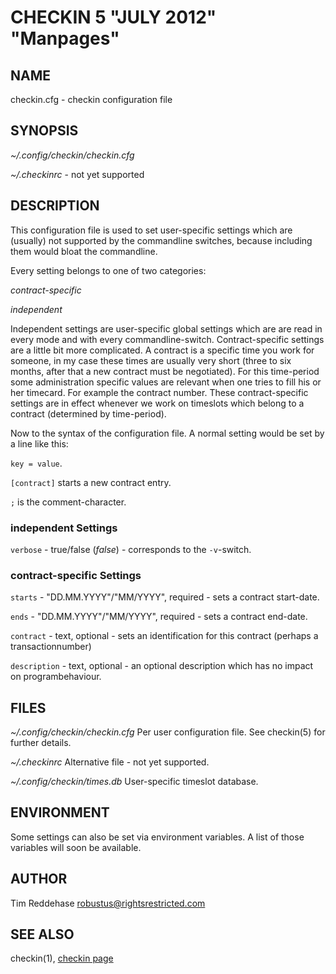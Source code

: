 CHECKIN 5 "JULY 2012" "Manpages"
=======================================

NAME
----

checkin.cfg - checkin configuration file

SYNOPSIS
--------

*~/.config/checkin/checkin.cfg*

*~/.checkinrc* - not yet supported

DESCRIPTION
-----------

This configuration file is used to set user-specific settings
which are (usually) not supported by the commandline switches,
because including them would bloat the commandline.

Every setting belongs to one of two categories:

  *contract-specific*

  *independent*

Independent settings are user-specific global settings which are
are read in every mode and with every commandline-switch.
Contract-specific settings are a little bit more complicated. 
A contract is a specific time you work for someone, in my case these
times are usually very short (three to six months, after that a
new contract must be negotiated). For this time-period some 
administration specific values are relevant when one tries to
fill his or her timecard. For example the contract number. These
contract-specific settings are in effect whenever we work on
timeslots which belong to a contract (determined by time-period).

Now to the syntax of the configuration file.
A normal setting would be set by a line like this:

`key = value`. 

`[contract]` starts a new contract entry.

`;` is the comment-character.

### independent Settings

`verbose` - true/false (*false*) - corresponds to the `-v`-switch.
  

### contract-specific Settings

`starts` - "DD.MM.YYYY"/"MM/YYYY", required - sets a contract start-date.

`ends` - "DD.MM.YYYY"/"MM/YYYY", required - sets a contract end-date.

`contract` - text, optional - sets an identification for this contract (perhaps a transactionnumber)

`description` - text, optional - an optional description which has no impact on programbehaviour.


FILES
-----

*~/.config/checkin/checkin.cfg*
  Per user configuration file. See checkin(5) for further details.

*~/.checkinrc* 
  Alternative file - not yet supported.

*~/.config/checkin/times.db*
  User-specific timeslot database.

ENVIRONMENT
-----------

Some settings can also be set via environment variables.
A list of those variables will soon be available.


AUTHOR
------

Tim Reddehase <robustus@rightsrestricted.com>

SEE ALSO
--------

checkin(1), [checkin page](
http://rightsrestricted.com)

